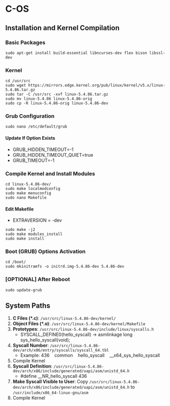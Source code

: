 # C-OS
## Installation and Kernel Compilation
### Basic Packages
```sudo apt-get install build-essential libncurses-dev flex bison libssl-dev```
### Kernel
```
cd /usr/src
sudo wget https://mirrors.edge.kernel.org/pub/linux/kernel/v5.x/linux-5.4.86.tar.gz
sudo tar -C /usr/src -xvf linux-5.4.86.tar.gz
sudo mv linux-5.4.86 linux-5.4.86-orig
sudo cp -R linux-5.4.86-orig linux-5.4.86-dev
```
### Grub Configuration
```sudo nano /etc/default/grub```
#### Update If Option Exists
* GRUB_HIDDEN_TIMEOUT=-1
* GRUB_HIDDEN_TIMEOUT_QUIET=true
* GRUB_TIMEOUT=-1
### Compile Kernel and Install Modules
```
cd linux-5.4.86-dev/
sudo make localmodconfig
sudo make menuconfig
sudo nano Makefile
```
#### Edit Makefile
* EXTRAVERSION = -dev
```
sudo make -j2
sudo make modules_install
sudo make install
```
### Boot (GRUB) Options Activation
```
cd /boot/
sudo mkinitramfs -o initrd.img-5.4.86-dev 5.4.86-dev
```
### [OPTIONAL] After Reboot
```sudo update-grub```

## System Paths
1. **C Files (*.c)**: ```/usr/src/linux-5.4.86-dev/kernel/```
2. **Object Files (*.o)**: ```/usr/src/linux-5.4.86-dev/kernel/Makefile```
3. **Prototypes**: ```/usr/src/linux-5.4.86-dev/include/linux/syscalls.h```
    * SYSCALL_DEFINE0(hello_syscall) -> asmlinkage long sys_hello_syscall(void);
4. **Syscall Number**: ```/usr/src/linux-5.4.86-dev/arch/x86/entry/syscalls/syscall_64.tbl```
    * Example: 436&nbsp;&nbsp;&nbsp;&nbsp;common&nbsp;&nbsp;&nbsp;&nbsp;hello_syscall&nbsp;&nbsp;&nbsp;&nbsp;__x64_sys_hello_syscall
5. Compile Kernel
6. **Syscall Definition**: ```/usr/src/linux-5.4.86-dev/arch/x86/include/generated/uapi/asm/unistd_64.h```
   * #define __NR_hello_syscall 436
7. **Make Syscall Visible to User**: Copy ```/usr/src/linux-5.4.86-dev/arch/x86/include/generated/uapi/asm/unistd_64.h``` to ```/usr/include/x86_64-linux-gnu/asm```
8. Compile Kernel
